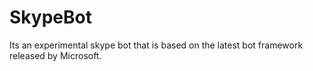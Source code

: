# SkypeBot
Its an experimental skype bot that is based on the latest bot framework released by Microsoft. 
